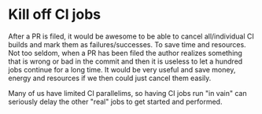 # Kill off CI jobs

After a PR is filed, it would be awesome to be able to cancel all/individual CI builds and mark them as failures/successes. To save time and resources. Not too seldom, when a PR has been filed the author realizes something that is wrong or bad in the commit and then it is useless to let a hundred jobs continue for a long time. It would be very useful and save money, energy and resources if we then could just cancel them easily.

Many of us have limited CI parallelims, so having CI jobs run "in vain" can seriously delay the other "real" jobs to get started and performed.

